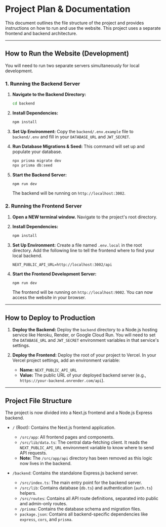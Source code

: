# Project Plan & Documentation

This document outlines the file structure of the project and provides instructions on how to run and use the website. This project uses a separate frontend and backend architecture.

---

## How to Run the Website (Development)

You will need to run two separate servers simultaneously for local development.

### 1. Running the Backend Server

1.  **Navigate to the Backend Directory:**
    ```bash
    cd backend
    ```

2.  **Install Dependencies:**
    ```bash
    npm install
    ```

3.  **Set Up Environment:** Copy the `backend/.env.example` file to `backend/.env` and fill in your `DATABASE_URL` and `JWT_SECRET`.

4.  **Run Database Migrations & Seed:** This command will set up and populate your database.
    ```bash
    npx prisma migrate dev
    npx prisma db:seed
    ```

5.  **Start the Backend Server:**
    ```bash
    npm run dev
    ```
    The backend will be running on `http://localhost:3002`.

### 2. Running the Frontend Server

1.  **Open a NEW terminal window.** Navigate to the project's root directory.

2.  **Install Dependencies:**
    ```bash
    npm install
    ```

3.  **Set Up Environment:** Create a file named `.env.local` in the root directory. Add the following line to tell the frontend where to find your local backend.
    ```
    NEXT_PUBLIC_API_URL=http://localhost:3002/api
    ```

4.  **Start the Frontend Development Server:**
    ```bash
    npm run dev
    ```
    The frontend will be running on `http://localhost:9002`. You can now access the website in your browser.

---

## How to Deploy to Production

1.  **Deploy the Backend:** Deploy the `backend` directory to a Node.js hosting service like Heroku, Render, or Google Cloud Run. You will need to set the `DATABASE_URL` and `JWT_SECRET` environment variables in that service's settings.

2.  **Deploy the Frontend:** Deploy the root of your project to Vercel. In your Vercel project settings, add an environment variable:
    *   **Name:** `NEXT_PUBLIC_API_URL`
    *   **Value:** The public URL of your deployed backend server (e.g., `https://your-backend.onrender.com/api`).

---

## Project File Structure

The project is now divided into a Next.js frontend and a Node.js Express backend.

-   `/` (Root): Contains the Next.js frontend application.
    -   `/src/app`: All frontend pages and components.
    -   `/src/lib/data.ts`: The central data-fetching client. It reads the `NEXT_PUBLIC_API_URL` environment variable to know where to send API requests.
    -   **Note:** The `/src/app/api` directory has been removed as this logic now lives in the backend.

-   `/backend`: Contains the standalone Express.js backend server.
    -   `/src/index.ts`: The main entry point for the backend server.
    -   `/src/lib`: Contains database (`db.ts`) and authentication (`auth.ts`) helpers.
    -   `/src/routes`: Contains all API route definitions, separated into public and admin-only routes.
    -   `/prisma`: Contains the database schema and migration files.
    -   `package.json`: Contains all backend-specific dependencies like `express`, `cors`, and `prisma`.
